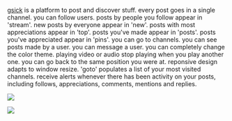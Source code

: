 [gsick](http://gsick.com) is a platform to post and discover stuff.
every post goes in a single channel.
you can follow users.
posts by people you follow appear in 'stream'.
new posts by everyone appear in 'new'.
posts with most appreciations appear in 'top'.
posts you've made appear in 'posts'.
posts you've appreciated appear in 'pins'.
you can go to channels.
you can see posts made by a user.
you can message a user.
you can completely change the color theme.
playing video or audio stop playing when you play another one.
you can go back to the same position you were at.
reponsive design adapts to window resize.
'goto' populates a list of your most visited channels.
receive alerts whenever there has been activity on your posts,
including follows, appreciations, comments, mentions and replies.


![](http://i.imgur.com/hzBXcQW.jpg)

![](http://i.imgur.com/BM3QEBS.jpg)
